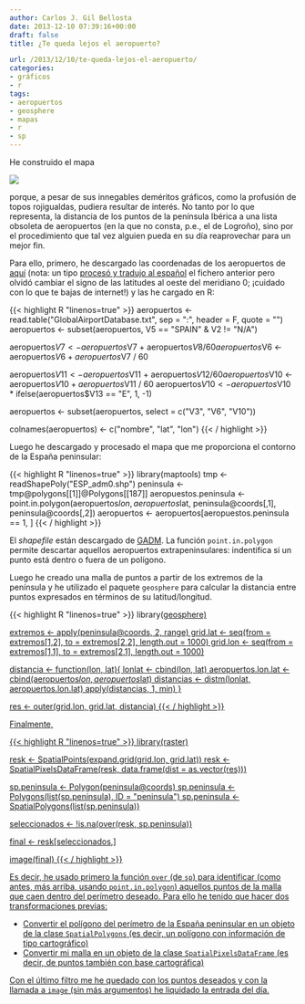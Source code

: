 ```yaml
---
author: Carlos J. Gil Bellosta
date: 2013-12-10 07:39:16+00:00
draft: false
title: ¿Te queda lejos el aeropuerto?

url: /2013/12/10/te-queda-lejos-el-aeropuerto/
categories:
- gráficos
- r
tags:
- aeropuertos
- geosphere
- mapas
- r
- sp
---
```


He construido el mapa

[![](/wp-uploads/2013/12/distancias_aropuertos.png#center)
](/wp-uploads/2013/12/distancias_aropuertos.png#center)

porque, a pesar de sus innegables deméritos gráficos, como la profusión de topos rojigualdas, pudiera resultar de interés. No tanto por lo que representa, la distancia de los puntos de la península Ibérica a una lista obsoleta de aeropuertos (en la que no consta, p.e., el de Logroño), sino por el procedimiento que tal vez alguien pueda en su día reaprovechar para un mejor fin.

Para ello, primero, he descargado las coordenadas de los aeropuertos de [aquí](http://www.partow.net/miscellaneous/airportdatabase/#Download) (nota: un tipo [procesó y tradujo al español](http://dev4bloggers.blogspot.com.es/2010/06/base-datos-aeropuertos-mundo.html) el fichero anterior pero olvidó cambiar el signo de las latitudes al oeste del meridiano 0; ¡cuidado con lo que te bajas de internet!) y las he cargado en R:

{{< highlight R "linenos=true" >}}
aeropuertos <- read.table("GlobalAirportDatabase.txt", sep = ":", header = F, quote = "")
aeropuertos <- subset(aeropuertos, V5 == "SPAIN" & V2 != "N/A")

aeropuertos$V7 <- aeropuertos$V7 + aeropuertos$V8 / 60
aeropuertos$V6 <- aeropuertos$V6 + aeropuertos$V7 / 60

aeropuertos$V11 <- aeropuertos$V11 + aeropuertos$V12 / 60
aeropuertos$V10 <- aeropuertos$V10 + aeropuertos$V11 / 60
aeropuertos$V10 <- aeropuertos$V10 * ifelse(aeropuertos$V13 == "E", 1, -1)

aeropuertos <- subset(aeropuertos, select = c("V3", "V6", "V10"))

colnames(aeropuertos) <- c("nombre", "lat", "lon")
{{< / highlight >}}

Luego he descargado y procesado el mapa que me proporciona el contorno de la España peninsular:

{{< highlight R "linenos=true" >}}
library(maptools)
tmp <- readShapePoly("ESP_adm0.shp")
peninsula <- tmp@polygons[[1]]@Polygons[[187]]
aeropuestos.peninsula <- point.in.polygon(aeropuertos$lon,
  aeropuertos$lat,
  peninsula@coords[,1],
  peninsula@coords[,2])
aeropuertos <- aeropuertos[aeropuestos.peninsula == 1, ]
{{< / highlight >}}

El _shapefile_ están descargado de [GADM](http://www.gadm.org/). La función `point.in.polygon` permite descartar aquellos aeropuertos extrapeninsulares: indentifica si un punto está dentro o fuera de un polígono.

Luego he creado una malla de puntos a partir de los extremos de la península y he utilizado el paquete `geosphere` para calcular la distancia entre puntos expresados en términos de su latitud/longitud.

{{< highlight R "linenos=true" >}}
library(<a href="http://inside-r.org/packages/cran/geosphere">geosphere)

extremos <- apply(peninsula@coords, 2, range)
grid.lat <- seq(from = extremos[1,2], to = extremos[2,2], length.out = 1000)
grid.lon <- seq(from = extremos[1,1], to = extremos[2,1], length.out = 1000)

distancia <- function(lon, lat){
  lonlat <- cbind(lon, lat)
  aeropuertos.lon.lat <- cbind(aeropuertos$lon, aeropuertos$lat)
  distancias <- distm(lonlat, aeropuertos.lon.lat)
  apply(distancias, 1, min)
}

res <- outer(grid.lon, grid.lat, distancia)
{{< / highlight >}}

Finalmente,

{{< highlight R "linenos=true" >}}
library(raster)

resk <- SpatialPoints(expand.grid(grid.lon, grid.lat))
resk <- SpatialPixelsDataFrame(resk, data.frame(dist = as.vector(res)))

sp.peninsula <- Polygon(peninsula@coords)
sp.peninsula <- Polygons(list(sp.peninsula), ID = "peninsula")
sp.peninsula <- SpatialPolygons(list(sp.peninsula))

seleccionados <- !is.na(over(resk, sp.peninsula))

final <- resk[seleccionados,]

image(final)
{{< / highlight >}}

Es decir, he usado primero la función `over` (de `sp`) para identificar (como antes, más arriba, usando `point.in.polygon`) aquellos puntos de la malla que caen dentro del perímetro deseado. Para ello he tenido que hacer dos transformaciones previas:

* Convertir el polígono del perímetro de la España peninsular en un objeto de la clase `SpatialPolygons` (es decir, un polígono con información de tipo cartográfico)
* Convertir mi malla en un objeto de la clase `SpatialPixelsDataFrame` (es decir, de puntos también con base cartográfica)

Con el último filtro me he quedado con los puntos deseados y con la llamada a `image` (sin más argumentos) he liquidado la entrada del día.
